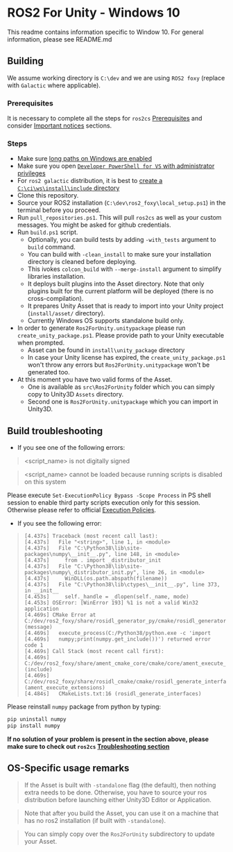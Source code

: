 # ROS2 For Unity - Windows 10

This readme contains information specific to Window 10. For general information, please see README.md

## Building

We assume working directory is `C:\dev` and we are using `ROS2 foxy` (replace with `Galactic` where applicable).

### Prerequisites

It is necessary to complete all the steps for `ros2cs` [Prerequisites](https://github.com/RobotecAI/ros2cs/blob/master/README-WINDOWS.md#prerequisites) and consider [Important notices](https://github.com/RobotecAI/ros2cs/blob/master/README-WINDOWS.md#important-notices) sections.

### Steps

* Make sure [long paths on Windows are enabled](https://github.com/RobotecAI/ros2cs/blob/master/README-WINDOWS.md#important-notices)
* Make sure you open [`Developer PowerShell for VS` with administrator privileges](https://github.com/RobotecAI/ros2cs/blob/master/README-WINDOWS.md#important-notices)
* For `ros2 galactic` distribution, it is best to [create a `C:\ci\ws\install\include` directory](https://github.com/RobotecAI/ros2cs/blob/master/README-WINDOWS.md#important-notices)
* Clone this repository.
* Source your ROS2 installation (`C:\dev\ros2_foxy\local_setup.ps1`) in the terminal before you proceed.
* Run `pull_repositories.ps1`. This will pull `ros2cs` as well as your custom messages. You might be asked for github credentials.
* Run `build.ps1` script.
  * Optionally, you can build tests by adding `-with_tests` argument to `build` command.
  * You can build with `-clean_install` to make sure your installation directory is cleaned before deploying.
  * This ivokes `colcon_build` with `--merge-install` argument to simplify libraries installation.
  * It deploys built plugins into the Asset directory. Note that only plugins built for the current platform will be deployed (there is no cross-compilation).
  * It prepares Unity Asset that is ready to import into your Unity project (`install/asset/` directory).
  * Currently Windows OS supports standalone build only.
* In order to generate `Ros2ForUnity.unitypackage` please run `create_unity_package.ps1`. Please provide path to your Unity executable when prompted.
  * Asset can be found in `install\unity_package` directory
  * In case your Unity license has expired, the `create_unity_package.ps1` won't throw any errors but `Ros2ForUnity.unitypackage` won't be generated too.
* At this moment you have two valid forms of the Asset.
  * One is available as `src\Ros2ForUnity` folder which you can simply copy to Unity3D `Assets` directory.
  * Second one is `Ros2ForUnity.unitypackage` which you can import in Unity3D.

## Build troubleshooting

- If you see one of the following errors:
><script_name> is not digitally signed

><script_name> cannot be loaded because running scripts is disabled on this system

Please execute `Set-ExecutionPolicy Bypass -Scope Process` in PS shell session to enable third party scripts execution only for this session. Otherwise please refer to official [Execution Policies](https://docs.microsoft.com/en-us/powershell/module/microsoft.powershell.core/about/about_execution_policies?view=powershell-7.1).

- If you see the following error:
>     [4.437s] Traceback (most recent call last):
>     [4.437s]   File "<string>", line 1, in <module>
>     [4.437s]   File "C:\Python38\lib\site-packages\numpy\__init__.py", line 148, in <module>
>     [4.437s]     from . import _distributor_init
>     [4.437s]   File "C:\Python38\lib\site-packages\numpy\_distributor_init.py", line 26, in <module>
>     [4.437s]     WinDLL(os.path.abspath(filename))
>     [4.437s]   File "C:\Python38\lib\ctypes\__init__.py", line 373, in __init__
>     [4.453s]     self._handle = _dlopen(self._name, mode)
>     [4.453s] OSError: [WinError 193] %1 is not a valid Win32 application
>     [4.469s] CMake Error at C:/dev/ros2_foxy/share/rosidl_generator_py/cmake/rosidl_generator_py_generate_interfaces.cmake:213 (message)
>     [4.469s]   execute_process(C:/Python38/python.exe -c 'import
>     [4.469s]   numpy;print(numpy.get_include())') returned error code 1
>     [4.469s] Call Stack (most recent call first):
>     [4.469s]   C:/dev/ros2_foxy/share/ament_cmake_core/cmake/core/ament_execute_extensions.cmake:48 (include)
>     [4.469s]   C:/dev/ros2_foxy/share/rosidl_cmake/cmake/rosidl_generate_interfaces.cmake:286 (ament_execute_extensions)
>     [4.484s]   CMakeLists.txt:16 (rosidl_generate_interfaces)
Please reinstall `numpy` package from python by typing:
```bash
pip uninstall numpy
pip install numpy
```

**If no solution of your problem is present in the section above, please make sure to check out `ros2cs` [Troubleshooting section](https://github.com/RobotecAI/ros2cs/blob/master/README-WINDOWS.md#troubleshooting)**

## OS-Specific usage remarks

> If the Asset is built with `-standalone` flag (the default), then nothing extra needs to be done.
Otherwise, you have to source your ros distribution before launching either Unity3D Editor or Application.

> Note that after you build the Asset, you can use it on a machine that has no ros2 installation (if built with `-standalone`).

> You can simply copy over the `Ros2ForUnity` subdirectory to update your Asset.
